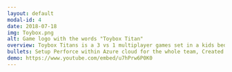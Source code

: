 ```yaml
---
layout: default
modal-id: 4
date: 2018-07-18
img: Toybox.png
alt: Game logo with the words "Toybox Titan"
overview: Toybox Titans is a 3 vs 1 multiplayer games set in a kids bedroom. The goal of the game is to destroy the defending toy in their crafted arena. After hearing about the project from some peers within CG Spectrum I decided to join and help create a vertical slice. Myself and 30 other team members have spent 4 months designing, creating a testing the game. Unfortunately we havent got a video of any of our play tests so the demo video is small slice of what the game is but it showcases some of the features I have worked on and implemented.
bullets: Setup Perforce within Azure cloud for the whole team, Created combat mechanics using GAS (Melee, Ranged and Throwables), Implemented designer changable UI that hooked into Game logic e.g changing icon when ability is inactive, Created shaders to see some characters through the wall, Created shader for invisible wall that would only display when the player is close to the wall, Created camera modifiers to change camera behavour based on designer requested, Created simple blueprintable interface for the ability system that our designers could use to minimise there needed knowledge of the gameplay ability system, Worked closely with design to create configurable systems and gameplay elements that could fix player requirements, Created a series of tutorial videos to document how to modify values and what those values do
demo: https://www.youtube.com/embed/u7hPrw6P0K0
---
```

